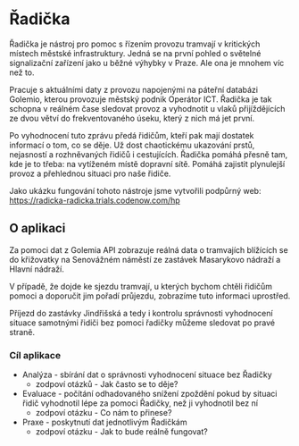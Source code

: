 # Řadička

Řadička je nástroj pro pomoc s řízením provozu tramvají v kritických místech městské infrastruktury. Jedná se na první pohled o světelné signalizační zařízení jako u běžné výhybky v Praze. Ale ona je mnohem víc než to.

Pracuje s aktuálními daty z provozu napojenými na páteřní databázi Golemio, kterou provozuje městský podnik Operátor ICT. Řadička je tak schopna v reálném čase sledovat provoz a vyhodnotit u vlaků přijíždějících ze dvou větví do frekventovaného úseku, který z nich má jet první.
 
Po vyhodnocení tuto zprávu předá řidičům, kteří pak mají dostatek informací o tom, co se děje. Už dost chaotickému ukazování prstů, nejasností a rozhněvaných řidičů i cestujících. Řadička pomáhá přesně tam, kde je to třeba: na vytíženém místě dopravní sítě. Pomáhá zajistit plynulejší provoz a přehlednou situaci pro naše řidiče.

Jako ukázku fungování tohoto nástroje jsme vytvořili podpůrný web: https://radicka-radicka.trials.codenow.com/hp


## O aplikaci

Za pomoci dat z Golemia API zobrazuje reálná data o tramvajích blížících se do křižovatky na Senovážném náměstí ze zastávek Masarykovo nádraží a Hlavní nádraží.

V případě, že dojde ke sjezdu tramvají, u kterých bychom chtěli řidičům pomoci a doporučit jim pořadí průjezdu, zobrazíme tuto informaci uprostřed.

Příjezd do zastávky Jindřišská a tedy i kontrolu správnosti vyhodnocení situace samotnými řidiči bez pomoci řadičky můžeme sledovat po pravé straně.

### Cíl aplikace 
- Analýza - sbírání dat o správnosti vyhodnocení situace bez Řadičky
  - zodpoví otázků - Jak často se to děje?
- Evaluace - počítání odhadovaného snížení zpoždění pokud by situaci řidič vyhodnotil lépe za pomoci Řadičky, než ji vyhodnotil bez ní
  - zodpoví otázku - Co nám to přinese?
- Praxe - poskytnutí dat jednotlivým Řadičkám
  - zodpoví otázku - Jak to bude reálně fungovat?

